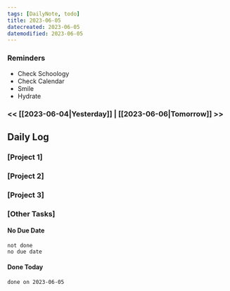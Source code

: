 ```yaml
---
tags: [DailyNote, todo]
title: 2023-06-05
datecreated: 2023-06-05
datemodified: 2023-06-05
---
```


### Reminders
- Check Schoology
- Check Calendar
- Smile
- Hydrate

### << [[2023-06-04|Yesterday]] | [[2023-06-06|Tomorrow]] >>

## Daily Log

### [Project 1]



### [Project 2]



### [Project 3]



### [Other Tasks]

#### No Due Date

```tasks
not done
no due date
```

#### Done Today

```tasks
done on 2023-06-05
```